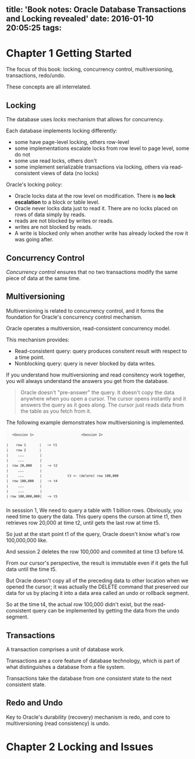 title: 'Book notes: Oracle Database Transactions and Locking revealed'
date: 2016-01-10 20:05:25
tags: 
---

# Chapter 1 Getting Started

The focus of this book: locking, concurrency control, multiversioning, transactions, redo/undo.

These concepts are all interrelated.

## Locking

The database uses *locks* mechanism that allows for concurrency.

Each database implements locking differently: 

- some have page-level locking, others row-level
- some implementations escalate locks from row level to page level, some do not
- some use read locks, others don't
- some implement serializable transactions via locking, others via read-consistent views of data (no locks)

Oracle's locking policy:

* Oracle locks data at the row level on modification. There is **no lock escalation** to a block or table level.
* Oracle never locks data just to read it. There are no locks placed on rows of data simply by reads.
* reads are not blocked by writes or reads.
* writes are not blocked by reads.
* A write is blocked only when another write has already locked the row it was going after.

## Concurrency Control

*Concurrency control* ensures that no two transactions modify the same piece of data at the same time.

## Multiversioning

Multiversioning is related to concurrency control, and it forms the foundation for Oracle's concurrency control mechanism.

Oracle operates a multiversion, read-consistent concurrency model.

This mechanism provides:

- Read-consistent query: query produces consitent result with respect to a time point.
- Nonblocking query: query is never blocked by data writes.

If you understand how multiversioning and read consitency work together, you will always understand the answers you get from the database.

> Oracle doesn't "pre-answer" the query. It doesn't copy the data anywhere when you open a cursor. The cursor opens instantly and it answers the query as it goes along. 
> The cursor just reads data from the table as you fetch from it.

The following example demonstrates how multiversioning is implemented.

![multiversioning-query-delete](/media/multiversioning-query-delete.png)

In sesssion 1, We need to query a table with 1 billion rows. Obviously, you need time to query the data. This query opens the curson at time t1, then retrieves row 20,000 at time t2, until gets the last row at time t5.

So just at the start point t1 of the query, Oracle doesn't know what's row 100,000,000 like.

And session 2 deletes the row 100,000 and commited at time t3 before t4.

From our cursor's perspective, the result is immutable even if it gets the full data until the time t5.

But Oracle doesn't copy all of the preceding data to other location when we opened the cursor; it was actually the DELETE command that preserved our data for us by placing it into a data area called an undo or rollback segment.

So at the time t4, the actual row 100,000 didn't exist, but the read-consistent query can be implemented by getting the data from the undo segment.

## Transactions

A transaction comprises a unit of database work. 

Transactions are a core feature of database technology, which is part of what distinguishes a database from a file system.

Transactions take the database from one consistent state to the next consistent state.

## Redo and Undo

Key to Oracle's durability (recovery) mechanism is redo, and core to multiversioning (read consistency) is undo.

# Chapter 2 Locking and Issues




